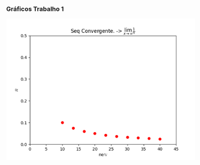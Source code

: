 ### Gráficos Trabalho 1

![Alt Text](https://github.com/Joel054/MATDisc-AEJ/raw/master/SEQUENCIAS/convergente.png)

